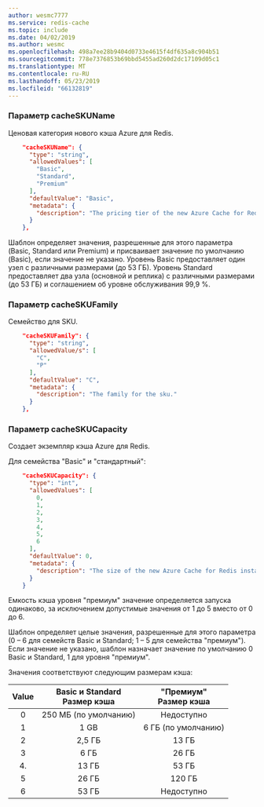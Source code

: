 ```yaml
---
author: wesmc7777
ms.service: redis-cache
ms.topic: include
ms.date: 04/02/2019
ms.author: wesmc
ms.openlocfilehash: 498a7ee28b9404d0733e4615f4df635a8c904b51
ms.sourcegitcommit: 778e7376853b69bbd5455ad260d2dc17109d05c1
ms.translationtype: MT
ms.contentlocale: ru-RU
ms.lasthandoff: 05/23/2019
ms.locfileid: "66132819"
---
```

### <a name="cacheskuname"></a>Параметр cacheSKUName

Ценовая категория нового кэша Azure для Redis.

```json
    "cacheSKUName": {
      "type": "string",
      "allowedValues": [
        "Basic",
        "Standard",
        "Premium"
      ],
      "defaultValue": "Basic",
      "metadata": {
        "description": "The pricing tier of the new Azure Cache for Redis."
      }
    },
```

Шаблон определяет значения, разрешенные для этого параметра (Basic, Standard или Premium) и присваивает значение по умолчанию (Basic), если значение не указано. Уровень Basic предоставляет один узел с различными размерами (до 53 ГБ). Уровень Standard предоставляет два узла (основной и реплика) с различными размерами (до 53 ГБ) и соглашением об уровне обслуживания 99,9 %.

### <a name="cacheskufamily"></a>Параметр cacheSKUFamily

Семейство для SKU.

```json
    "cacheSKUFamily": {
      "type": "string",
      "allowedValue/s": [
        "C",
        "P"
      ],
      "defaultValue": "C",
      "metadata": {
        "description": "The family for the sku."
      }
    },
```

### <a name="cacheskucapacity"></a>Параметр cacheSKUCapacity

Создает экземпляр кэша Azure для Redis.

Для семейства "Basic" и "стандартный":

```json
    "cacheSKUCapacity": {
      "type": "int",
      "allowedValues": [
        0,
        1,
        2,
        3,
        4,
        5,
        6
      ],
      "defaultValue": 0,
      "metadata": {
        "description": "The size of the new Azure Cache for Redis instance. "
      }
    }
```

Емкость кэша уровня "премиум" значение определяется запуска одинаково, за исключением допустимые значения от 1 до 5 вместо от 0 до 6.

Шаблон определяет целые значения, разрешенные для этого параметра (0 – 6 для семейств Basic и Standard; 1 – 5 для семейства "премиум"). Если значение не указано, шаблон назначает значение по умолчанию 0 Basic и Standard, 1 для уровня "премиум".

Значения соответствуют следующим размерам кэша:

| Value | Basic и Standard<br>Размер кэша | "Премиум"<br>Размер кэша |
| :---: | :------------------------------: | :-------------------: |
| 0     | 250 МБ (по умолчанию)                 | Недоступно                   |
| 1     | 1 GB                             | 6 ГБ (по умолчанию)        |
| 2     | 2,5 ГБ                           | 13 ГБ                 |
| 3     | 6 ГБ                             | 26 ГБ                 |
| 4.     | 13 ГБ                            | 53 ГБ                 |
| 5     | 26 ГБ                            | 120 ГБ                |
| 6     | 53 ГБ                            | Недоступно                   |
